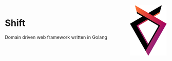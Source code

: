 <img align="right" height="159px" src="./media/logo.png">
<h1>Shift</h1>
<p>Domain driven web framework written in Golang</p>
